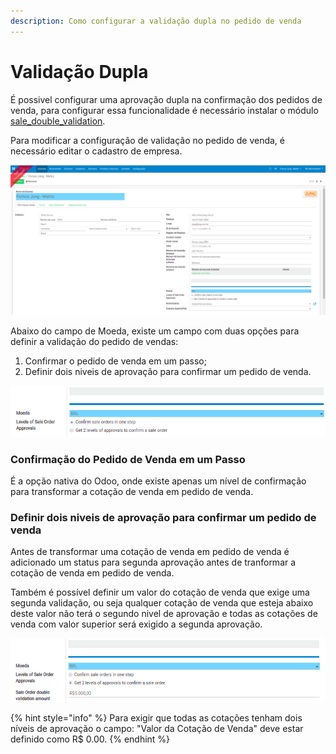 ```yaml
---
description: Como configurar a validação dupla no pedido de venda
---
```


# Validação Dupla

É possivel configurar uma aprovação dupla na confirmação dos pedidos de venda, para configurar essa funcionalidade é necessário instalar o módulo [sale\_double\_validation](https://github.com/OCA/sale-workflow/blob/12.0/sale_double_validation).

Para modificar a configuração de validação no pedido de venda, é necessário editar o cadastro de empresa.

![Cadastro de Empresa](../.gitbook/assets/screenshot-from-2020-12-14-11-42-06.png)

Abaixo do campo de Moeda, existe um campo com duas opções para definir a validação do pedido de vendas:

1. Confirmar o pedido de venda em um passo;
2. Definir dois niveis de aprovação para confirmar um pedido de venda.

![Campo de n&#xED;veis de aprova&#xE7;&#xE3;o do pedido de venda](../.gitbook/assets/screenshot-from-2020-12-14-11-58-32.png)

### Confirmação do Pedido de Venda em um Passo

É a opção nativa do Odoo, onde existe apenas um nível de confirmação para transformar a cotação de venda em pedido de venda.

### Definir dois niveis de aprovação para confirmar um pedido de venda

Antes de transformar uma cotação de venda em pedido de venda é adicionado um status para segunda aprovação antes de tranformar a cotação de venda em pedido de venda.

Também é possível definir um valor do cotação de venda que exige uma segunda validação, ou seja qualquer cotação de venda que esteja abaixo deste valor não terá o segundo nivel de aprovação e todas as cotações de venda com valor superior será exigido a segunda aprovação.



![](../.gitbook/assets/screenshot-from-2020-12-14-12-05-51.png)

{% hint style="info" %}
Para exigir que todas as cotações tenham dois níveis de aprovação o campo: "Valor da Cotação de Venda" deve estar definido como R$ 0.00.
{% endhint %}

